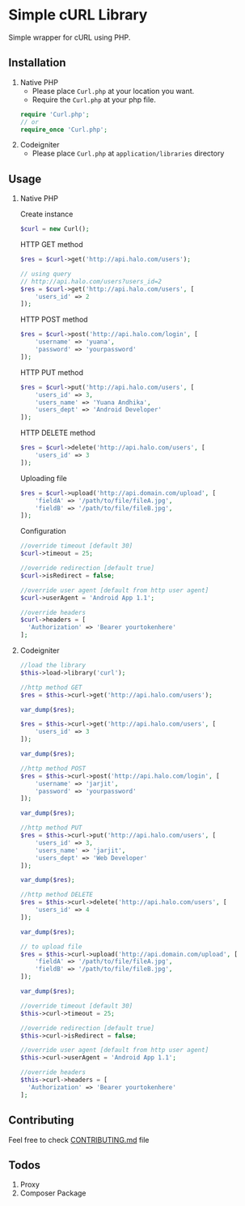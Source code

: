 # Simple cURL Library

Simple wrapper for cURL using PHP.

## Installation

1. Native PHP
	- Please place `Curl.php` at your location you want.
	- Require the `Curl.php` at your php file.
	```php
    require 'Curl.php';
    // or
    require_once 'Curl.php';
	```
2. Codeigniter
	- Please place `Curl.php` at `application/libraries` directory

## Usage

1. Native PHP

    Create instance
	```php
    $curl = new Curl();
    ```

    HTTP GET method
    ```php
	$res = $curl->get('http://api.halo.com/users');

    // using query
    // http://api.halo.com/users?users_id=2
	$res = $curl->get('http://api.halo.com/users', [
		'users_id' => 2
    ]);
    ```

    HTTP POST method
    ```php
	$res = $curl->post('http://api.halo.com/login', [
		'username' => 'yuana',
		'password' => 'yourpassword'
    ]);
    ```

    HTTP PUT method
    ```php
	$res = $curl->put('http://api.halo.com/users', [
		'users_id' => 3,
		'users_name' => 'Yuana Andhika',
		'users_dept' => 'Android Developer'
    ]);
    ```

    HTTP DELETE method
    ```php
	$res = $curl->delete('http://api.halo.com/users', [
		'users_id' => 3
    ]);
    ```

    Uploading file
    ```php
    $res = $curl->upload('http://api.domain.com/upload', [
        'fieldA' => '/path/to/file/fileA.jpg',
        'fieldB' => '/path/to/file/fileB.jpg',
    ]);
    ```

    Configuration
    ```php
	//override timeout [default 30]
	$curl->timeout = 25;

	//override redirection [default true]
	$curl->isRedirect = false;

	//override user agent [default from http user agent]
	$curl->userAgent = 'Android App 1.1';

    //override headers
    $curl->headers = [
      'Authorization' => 'Bearer yourtokenhere'
    ];
	```
2. Codeigniter

    ```php
    //load the library
    $this->load->library('curl');

    //http method GET
	$res = $this->curl->get('http://api.halo.com/users');

	var_dump($res);

    $res = $this->curl->get('http://api.halo.com/users', [
        'users_id' => 3
    ]);

    var_dump($res);

    //http method POST
    $res = $this->curl->post('http://api.halo.com/login', [
        'username' => 'jarjit',
        'password' => 'yourpassword'
    ]);

    var_dump($res);

    //http method PUT
    $res = $this->curl->put('http://api.halo.com/users', [
        'users_id' => 3,
        'users_name' => 'jarjit',
        'users_dept' => 'Web Developer'
    ]);

    var_dump($res);

    //http method DELETE
    $res = $this->curl->delete('http://api.halo.com/users', [
        'users_id' => 4
    ]);

    var_dump($res);

    // to upload file
    $res = $this->curl->upload('http://api.domain.com/upload', [
        'fieldA' => '/path/to/file/fileA.jpg',
        'fieldB' => '/path/to/file/fileB.jpg',
    ]);

    var_dump($res);

    //override timeout [default 30]
	$this->curl->timeout = 25;

	//override redirection [default true]
	$this->curl->isRedirect = false;

	//override user agent [default from http user agent]
	$this->curl->userAgent = 'Android App 1.1';

    //override headers
    $this->curl->headers = [
      'Authorization' => 'Bearer yourtokenhere'
    ];

    ```

## Contributing

Feel free to check [CONTRIBUTING.md](./CONTRIBUTING.md) file

## Todos

1. Proxy
2. Composer Package